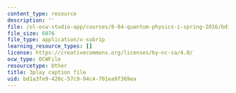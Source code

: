 ```yaml
---
content_type: resource
description: ''
file: /ol-ocw-studio-app/courses/8-04-quantum-physics-i-spring-2016/bd1a3fe9420c57c994c4701ea97369ea_yqrMAZkQOwI.vtt
file_size: 6076
file_type: application/x-subrip
learning_resource_types: []
license: https://creativecommons.org/licenses/by-nc-sa/4.0/
ocw_type: OCWFile
resourcetype: Other
title: 3play caption file
uid: bd1a3fe9-420c-57c9-94c4-701ea97369ea
---
```

